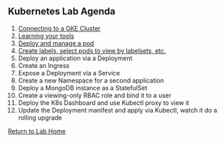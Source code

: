 ## **Kubernetes Lab Agenda**

 1. [Connecting to a GKE Cluster](https://github.com/Burwood/containers101/blob/master/kubernetes_lab/task_1.md)
 2. [Learning your tools](https://github.com/Burwood/containers101/blob/master/kubernetes_lab/task_2.md)
 3. [Deploy and manage a pod](https://github.com/Burwood/containers101/blob/master/kubernetes_lab/task_3.md)
 4. [Create labels, select pods to view by  labelsets, etc.](https://github.com/Burwood/containers101/blob/master/kubernetes_lab/task_4.md)
 5. Deploy an application via a Deployment
 6. Create an Ingress
 7. Expose a Deployment via a Service
 8. Create a new Namespace for a second application
 9. Deploy a MongoDB instance as a StatefulSet
 10. Create a viewing-only RBAC role and bind it to a user
 11. Deploy the K8s Dashboard and use Kubectl proxy to view it
 12. Update the Deployment manifest and apply via Kubectl, watch it do a rolling upgrade

[Return to Lab Home](https://github.com/Burwood/containers101/blob/master/README.md)
